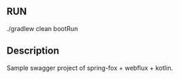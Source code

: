 ## RUN
./gradlew clean bootRun

## Description

Sample swagger project of spring-fox + webflux + kotlin.
